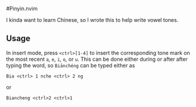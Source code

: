 #Pinyin.nvim

I kinda want to learn Chinese, so I wrote this to help write vowel tones.


## Usage

In insert mode, press `<ctrl>[1-4]` to insert the corresponding tone mark on
the most recent `a`, `e`, `i`, `o`, or `u`. This can be done either during or
after after typing the word, so `Biānchéng` can be typed either as
```
Bia <ctrl> 1 nche <ctrl> 2 ng
```
or
```
Biancheng <ctrl>2 <ctrl>1
```

